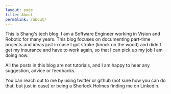 ```yaml
---
layout: page
title: About
permalink: /about/
---
```


This is Shang's tech blog. I am a Software Engineer working in Vision and Robotic for many years. This blog focuses on documenting part-time projects and ideas just in case I got stroke (knock on the wood) and didn't get my insurance and have to work again, so that I can pick up my job I am doing now.

All the posts in this blog are not tutorials, and I am happy to hear any suggestion, advice or feedbacks.

You can reach out to me by using twitter or github (not sure how you can do that, but just in case) or being a Sherlock Holmes finding me on Linkedin.